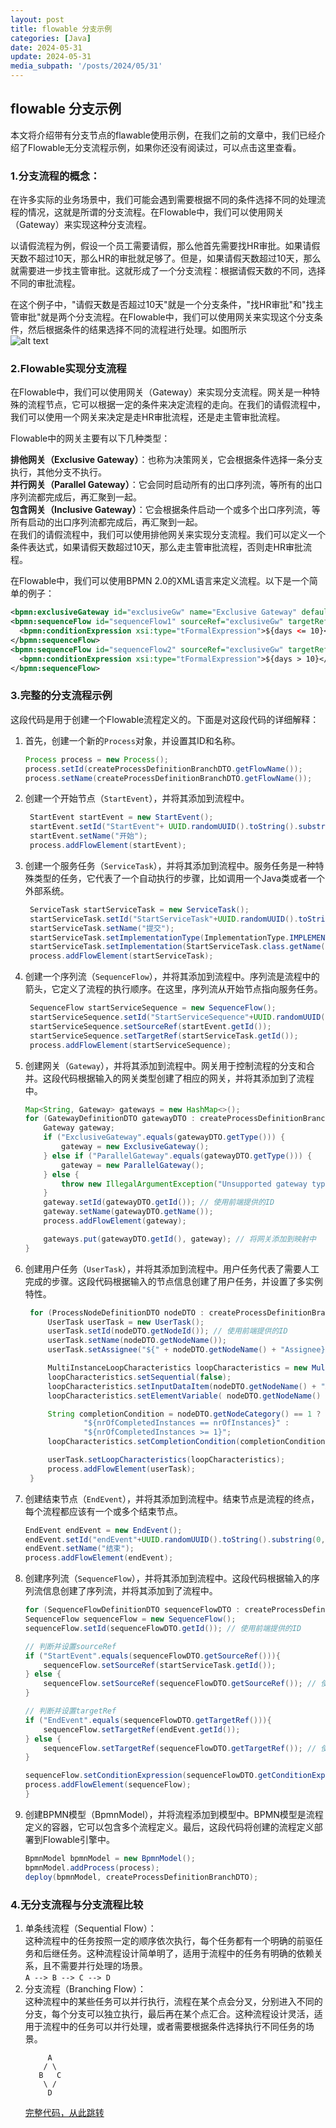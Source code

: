 ```yaml
---
layout: post
title: flowable 分支示例
categories: [Java]
date: 2024-05-31
update: 2024-05-31
media_subpath: '/posts/2024/05/31'
---
```





## flowable 分支示例
本文将介绍带有分支节点的flawable使用示例，在我们之前的文章中，我们已经介绍了Flowable无分支流程示例，如果你还没有阅读过，可以点击这里查看。

### 1.分支流程的概念：

在许多实际的业务场景中，我们可能会遇到需要根据不同的条件选择不同的处理流程的情况，这就是所谓的分支流程。在Flowable中，我们可以使用网关（Gateway）来实现这种分支流程。

以请假流程为例，假设一个员工需要请假，那么他首先需要找HR审批。如果请假天数不超过10天，那么HR的审批就足够了。但是，如果请假天数超过10天，那么就需要进一步找主管审批。这就形成了一个分支流程：根据请假天数的不同，选择不同的审批流程。

在这个例子中，"请假天数是否超过10天"就是一个分支条件，"找HR审批"和"找主管审批"就是两个分支流程。在Flowable中，我们可以使用网关来实现这个分支条件，然后根据条件的结果选择不同的流程进行处理。如图所示  
![alt text](请假工作流图.png)

### 2.Flowable实现分支流程
在Flowable中，我们可以使用网关（Gateway）来实现分支流程。网关是一种特殊的流程节点，它可以根据一定的条件来决定流程的走向。在我们的请假流程中，我们可以使用一个网关来决定是走HR审批流程，还是走主管审批流程。

Flowable中的网关主要有以下几种类型：

**排他网关（Exclusive Gateway）**：也称为决策网关，它会根据条件选择一条分支执行，其他分支不执行。  
**并行网关（Parallel Gateway）**：它会同时启动所有的出口序列流，等所有的出口序列流都完成后，再汇聚到一起。  
**包含网关（Inclusive Gateway）**：它会根据条件启动一个或多个出口序列流，等所有启动的出口序列流都完成后，再汇聚到一起。  
在我们的请假流程中，我们可以使用排他网关来实现分支流程。我们可以定义一个条件表达式，如果请假天数超过10天，那么走主管审批流程，否则走HR审批流程。

在Flowable中，我们可以使用BPMN 2.0的XML语言来定义流程。以下是一个简单的例子：
```xml
<bpmn:exclusiveGateway id="exclusiveGw" name="Exclusive Gateway" default="sequenceFlow1" />
<bpmn:sequenceFlow id="sequenceFlow1" sourceRef="exclusiveGw" targetRef="hrApproval">
  <bpmn:conditionExpression xsi:type="tFormalExpression">${days <= 10}</bpmn:conditionExpression>
</bpmn:sequenceFlow>
<bpmn:sequenceFlow id="sequenceFlow2" sourceRef="exclusiveGw" targetRef="managerApproval">
  <bpmn:conditionExpression xsi:type="tFormalExpression">${days > 10}</bpmn:conditionExpression>
</bpmn:sequenceFlow>
```

### 3.完整的分支流程示例
这段代码是用于创建一个Flowable流程定义的。下面是对这段代码的详细解释：  
1. 首先，创建一个新的`Process`对象，并设置其ID和名称。
    ```java
    Process process = new Process();
    process.setId(createProcessDefinitionBranchDTO.getFlowName());
    process.setName(createProcessDefinitionBranchDTO.getFlowName());
    ```
2. 创建一个开始节点（`StartEvent`），并将其添加到流程中。
   ```java
    StartEvent startEvent = new StartEvent();
    startEvent.setId("StartEvent"+ UUID.randomUUID().toString().substring(0, 11));
    startEvent.setName("开始");
    process.addFlowElement(startEvent);
   ```
3. 创建一个服务任务（`ServiceTask`），并将其添加到流程中。服务任务是一种特殊类型的任务，它代表了一个自动执行的步骤，比如调用一个Java类或者一个外部系统。
   ```java
    ServiceTask startServiceTask = new ServiceTask();
    startServiceTask.setId("StartServiceTask"+UUID.randomUUID().toString().substring(0,11));
    startServiceTask.setName("提交");
    startServiceTask.setImplementationType(ImplementationType.IMPLEMENTATION_TYPE_CLASS);
    startServiceTask.setImplementation(StartServiceTask.class.getName());
    process.addFlowElement(startServiceTask);
   ```
4. 创建一个序列流（`SequenceFlow`），并将其添加到流程中。序列流是流程中的箭头，它定义了流程的执行顺序。在这里，序列流从开始节点指向服务任务。
   ```java
    SequenceFlow startServiceSequence = new SequenceFlow();
    startServiceSequence.setId("StartServiceSequence"+UUID.randomUUID().toString().substring(0,11));
    startServiceSequence.setSourceRef(startEvent.getId());
    startServiceSequence.setTargetRef(startServiceTask.getId());
    process.addFlowElement(startServiceSequence);
   ```
5. 创建网关（`Gateway`），并将其添加到流程中。网关用于控制流程的分支和合并。这段代码根据输入的网关类型创建了相应的网关，并将其添加到了流程中。
    ```java
    Map<String, Gateway> gateways = new HashMap<>();
    for (GatewayDefinitionDTO gatewayDTO : createProcessDefinitionBranchDTO.getGatewayDefinitionDTOS()) {
        Gateway gateway;
        if ("ExclusiveGateway".equals(gatewayDTO.getType())) {
            gateway = new ExclusiveGateway();
        } else if ("ParallelGateway".equals(gatewayDTO.getType())) {
            gateway = new ParallelGateway();
        } else {
            throw new IllegalArgumentException("Unsupported gateway type: " + gatewayDTO.getType());
        }
        gateway.setId(gatewayDTO.getId()); // 使用前端提供的ID
        gateway.setName(gatewayDTO.getName());
        process.addFlowElement(gateway);

        gateways.put(gatewayDTO.getId(), gateway); // 将网关添加到映射中
    }
    ```
6. 创建用户任务（`UserTask`），并将其添加到流程中。用户任务代表了需要人工完成的步骤。这段代码根据输入的节点信息创建了用户任务，并设置了多实例特性。
   ```java
    for (ProcessNodeDefinitionDTO nodeDTO : createProcessDefinitionBranchDTO.getProcessNodeDefinitionDTOS()) {
        UserTask userTask = new UserTask();
        userTask.setId(nodeDTO.getNodeId()); // 使用前端提供的ID
        userTask.setName(nodeDTO.getNodeName());
        userTask.setAssignee("${" + nodeDTO.getNodeName() + "Assignee}");

        MultiInstanceLoopCharacteristics loopCharacteristics = new MultiInstanceLoopCharacteristics();
        loopCharacteristics.setSequential(false);
        loopCharacteristics.setInputDataItem(nodeDTO.getNodeName() + "Assignees");
        loopCharacteristics.setElementVariable( nodeDTO.getNodeName() + "Assignee");

        String completionCondition = nodeDTO.getNodeCategory() == 1 ?
                "${nrOfCompletedInstances == nrOfInstances}" :
                "${nrOfCompletedInstances >= 1}";
        loopCharacteristics.setCompletionCondition(completionCondition);

        userTask.setLoopCharacteristics(loopCharacteristics);
        process.addFlowElement(userTask);
    }
   ```
7. 创建结束节点（`EndEvent`），并将其添加到流程中。结束节点是流程的终点，每个流程都应该有一个或多个结束节点。

    ```java
    EndEvent endEvent = new EndEvent();
    endEvent.setId("endEvent"+UUID.randomUUID().toString().substring(0,11));
    endEvent.setName("结束");
    process.addFlowElement(endEvent);
    ```
8. 创建序列流（`SequenceFlow`），并将其添加到流程中。这段代码根据输入的序列流信息创建了序列流，并将其添加到了流程中。
    ```java
    for (SequenceFlowDefinitionDTO sequenceFlowDTO : createProcessDefinitionBranchDTO.getSequenceFlowDefinitionDTOS()) {
    SequenceFlow sequenceFlow = new SequenceFlow();
    sequenceFlow.setId(sequenceFlowDTO.getId()); // 使用前端提供的ID

    // 判断并设置sourceRef
    if ("StartEvent".equals(sequenceFlowDTO.getSourceRef())){
        sequenceFlow.setSourceRef(startServiceTask.getId());
    } else {
        sequenceFlow.setSourceRef(sequenceFlowDTO.getSourceRef()); // 使用映射中的网关ID
    }

    // 判断并设置targetRef
    if ("EndEvent".equals(sequenceFlowDTO.getTargetRef())){
        sequenceFlow.setTargetRef(endEvent.getId());
    } else {
        sequenceFlow.setTargetRef(sequenceFlowDTO.getTargetRef()); // 使用映射中的用户任务ID
    }

    sequenceFlow.setConditionExpression(sequenceFlowDTO.getConditionExpression());
    process.addFlowElement(sequenceFlow);
    }
    ```
9. 创建BPMN模型（BpmnModel），并将流程添加到模型中。BPMN模型是流程定义的容器，它可以包含多个流程定义。最后，这段代码将创建的流程定义部署到Flowable引擎中。
    ```java
    BpmnModel bpmnModel = new BpmnModel();
    bpmnModel.addProcess(process);
    deploy(bpmnModel, createProcessDefinitionBranchDTO);
    ```


### 4.无分支流程与分支流程比较

1. 单条线流程（Sequential Flow）：  
   这种流程中的任务按照一定的顺序依次执行，每个任务都有一个明确的前驱任务和后继任务。这种流程设计简单明了，适用于流程中的任务有明确的依赖关系，且不需要并行处理的场景。  
   `A --> B --> C --> D`
2. 分支流程（Branching Flow）：  
   这种流程中的某些任务可以并行执行，流程在某个点会分叉，分别进入不同的分支，每个分支可以独立执行，最后再在某个点汇合。这种流程设计灵活，适用于流程中的任务可以并行处理，或者需要根据条件选择执行不同任务的场景。  
    ```    
         A
        / \
       B   C
        \ /
         D
    ```
    [完整代码，从此跳转](https://github.com/wsleepybear/flowableDemo/tree/master/src/main)